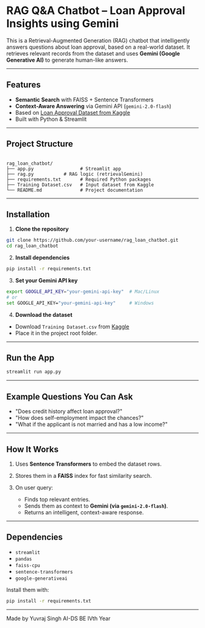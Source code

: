 
#  RAG Q&A Chatbot – Loan Approval Insights using Gemini

This is a Retrieval-Augmented Generation (RAG) chatbot that intelligently answers questions about loan approval, based on a real-world dataset. It retrieves relevant records from the dataset and uses **Gemini (Google Generative AI)** to generate human-like answers.

---

##  Features

-  **Semantic Search** with FAISS + Sentence Transformers
-  **Context-Aware Answering** via Gemini API (`gemini-2.0-flash`)
-  Based on [Loan Approval Dataset from Kaggle](https://www.kaggle.com/datasets/sonalisingh1411/loan-approval-prediction)
- Built with Python & Streamlit 

---

##  Project Structure

```

rag_loan_chatbot/
├── app.py                 # Streamlit app
├── rag.py           # RAG logic (retrievalGemini)
├── requirements.txt       # Required Python packages
├── Training Dataset.csv   # Input dataset from Kaggle
└── README.md              # Project documentation

````

---

##  Installation

1. **Clone the repository**

```bash
git clone https://github.com/your-username/rag_loan_chatbot.git
cd rag_loan_chatbot
````

2. **Install dependencies**

```bash
pip install -r requirements.txt
```

3. **Set your Gemini API key**

```bash
export GOOGLE_API_KEY="your-gemini-api-key"  # Mac/Linux
# or
set GOOGLE_API_KEY="your-gemini-api-key"     # Windows
```

4. **Download the dataset**

* Download `Training Dataset.csv` from [Kaggle](https://www.kaggle.com/datasets/sonalisingh1411/loan-approval-prediction)
* Place it in the project root folder.

---

##  Run the App

```bash
streamlit run app.py
```

---

##  Example Questions You Can Ask

* "Does credit history affect loan approval?"
* "How does self-employment impact the chances?"
* "What if the applicant is not married and has a low income?"

---

##  How It Works

1. Uses **Sentence Transformers** to embed the dataset rows.
2. Stores them in a **FAISS** index for fast similarity search.
3. On user query:

   * Finds top relevant entries.
   * Sends them as context to **Gemini (via `gemini-2.0-flash`)**.
   * Returns an intelligent, context-aware response.

---

##  Dependencies

* `streamlit`
* `pandas`
* `faiss-cpu`
* `sentence-transformers`
* `google-generativeai`

Install them with:

```bash
pip install -r requirements.txt
```


---

Made by Yuvraj Singh
AI-DS BE IVth Year


